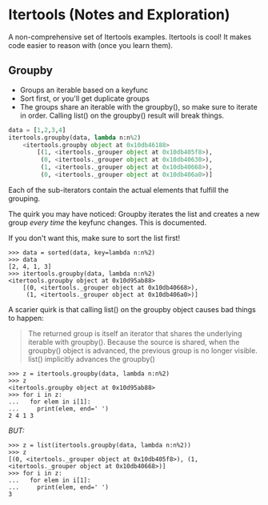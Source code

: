 # Itertools (Notes and Exploration)

A non-comprehensive set of Itertools examples.
Itertools is cool! It makes code easier to reason with (once you learn them). 

## Groupby
- Groups an iterable based on a keyfunc
- Sort first, or you'll get duplicate groups
- The groups share an iterable with the groupby(), so make sure to iterate in order. Calling list() on the groupby() result will break things.

```python
data = [1,2,3,4]
itertools.groupby(data, lambda n:n%2)
    <itertools.groupby object at 0x10db46188>
        [(1, <itertools._grouper object at 0x10db405f8>), 
         (0, <itertools._grouper object at 0x10db40630>), 
         (1, <itertools._grouper object at 0x10db40668>), 
         (0, <itertools._grouper object at 0x10db406a0>)]
```
Each of the sub-iterators contain the actual elements that fulfill the grouping.

The quirk you may have noticed: Groupby iterates the list and creates a new group *every time* the keyfunc changes. This is documented.

If you don't want this, make sure to sort the list first!
```
>>> data = sorted(data, key=lambda n:n%2)
>>> data
[2, 4, 1, 3]
>>> itertools.groupby(data, lambda n:n%2)
<itertools.groupby object at 0x10d95ab88>
    [(0, <itertools._grouper object at 0x10db40668>), 
     (1, <itertools._grouper object at 0x10db406a0>)]
```
A scarier quirk is that calling list() on the groupby object causes bad things to happen:
> The returned group is itself an iterator that shares the underlying iterable with groupby(). Because the source is shared, when the groupby() object is advanced, the previous group is no longer visible.
list() implicitly advances the groupby()
```
>>> z = itertools.groupby(data, lambda n:n%2)
>>> z
<itertools.groupby object at 0x10d95ab88>
>>> for i in z:
...   for elem in i[1]:
...     print(elem, end=' ')
2 4 1 3
```
*BUT:*
```
>>> z = list(itertools.groupby(data, lambda n:n%2))
>>> z
[(0, <itertools._grouper object at 0x10db405f8>), (1, <itertools._grouper object at 0x10db40668>)]
>>> for i in z:
...   for elem in i[1]:
...     print(elem, end=' ')
3
```
